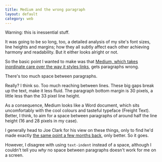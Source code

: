 ```yaml
---
title: Medium and the wrong paragraph
layout: default
category: web
---
```


Warning: this is inessential stuff.

It was going to be so long, too, a detailed analysis of my site's font sizes, line heights and margins; how they all subtly affect each other achieving harmony and readability. But it either looks alright or not.

So the basic point I wanted to make was that [Medium, which takes inordinate care over the way it styles links](https://medium.com/designing-medium/crafting-link-underlines-on-medium-7c03a9274f9), gets paragraphs wrong.

There's too much space between paragraphs.

Really? I think so. Too much reaching between lines. These big gaps break up the text, make it less fluid. The paragraph bottom margin is 30 pixels, a little less than the 33 pixel line height.

As a consequence, Medium looks like a Word document, which sits uncomfortably with the cool colours and tasteful typeface (Freight Text). Better, I think, to aim for a space between paragraphs of around half the line height (16 and 28 pixels in my case).

I generally head to Joe Clark for his view on these things, only to find he'd made exactly [the same point a few months back](http://blog.fawny.org/2014/08/27/underlined/), only better. So it goes.

However, I disagree with using `text-indent` instead of a space, although I couldn't tell you _why_ no space between paragraphs doesn't work for me on a screen.
